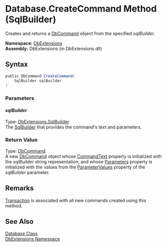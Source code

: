 Database.CreateCommand Method (SqlBuilder)
==========================================
Creates and returns a [DbCommand][1] object from the specified *sqlBuilder*.

**Namespace:** [DbExtensions][2]  
**Assembly:** DbExtensions (in DbExtensions.dll)

Syntax
------

```csharp
public DbCommand CreateCommand(
	SqlBuilder sqlBuilder
)
```

### Parameters

#### *sqlBuilder*
Type: [DbExtensions.SqlBuilder][3]  
The [SqlBuilder][3] that provides the command's text and parameters.

### Return Value
Type: [DbCommand][1]  
 A new [DbCommand][1] object whose [CommandText][4] property is initialized with the *sqlBuilder* string representation, and whose [Parameters][5] property is initialized with the values from the [ParameterValues][6] property of the *sqlBuilder* parameter. 

Remarks
-------
[Transaction][7] is associated with all new commands created using this method. 

See Also
--------
[Database Class][8]  
[DbExtensions Namespace][2]  

[1]: http://msdn.microsoft.com/en-us/library/852d01k6
[2]: ../README.md
[3]: ../SqlBuilder/README.md
[4]: http://msdn.microsoft.com/en-us/library/9d2hk99t
[5]: http://msdn.microsoft.com/en-us/library/9czdkzd1
[6]: ../SqlBuilder/ParameterValues.md
[7]: Transaction.md
[8]: README.md